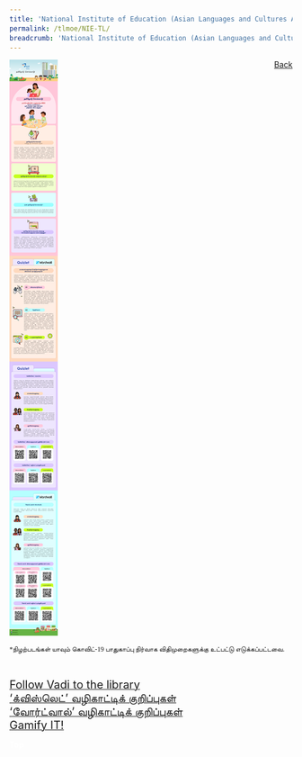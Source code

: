```yaml
---
title: 'National Institute of Education (Asian Languages and Cultures Academic Group)'
permalink: /tlmoe/NIE-TL/
breadcrumb: 'National Institute of Education (Asian Languages and Cultures Academic Group)'
---
```

<!-- Global site tag (gtag.js) - Google Ads: 726049306 -->
<script async src="https://www.googletagmanager.com/gtag/js?id=AW-726049306"></script>
<script>
  window.dataLayer = window.dataLayer || [];
  function gtag(){dataLayer.push(arguments);}
  gtag('js', new Date());

  gtag('config', 'AW-726049306');
</script>
<a href="/exhibits/தமிழ்மொழிக்-காட்சிக்கூடம்-e/community-partners2/"   style="float: right;">Back</a>
 <img src="/images/MTLS2021-NIE_TL_Final.jpg">
 <p style="font-family:Anjal InaiMathi; font-size:12px;">*நிழற்படங்கள் யாவும் கொவிட்-19 பாதுகாப்பு நிர்வாக விதிமுறைகளுக்கு உட்பட்டு எடுக்கப்பட்டவை.</p> <br/>
 
 <a href=" https://nlb.ap.panopto.com/Panopto/Pages/Viewer.aspx?id=81384632-0d93-4b4b-bc94-ad8800826146 " target="_blank"><span style="font-size: 20px;">Follow Vadi to the library</span></a> <br/>
 <a href="/tlmoe/TL-NIE_‘க்விஸ்லெட்’ வழிகாட்டிக் குறிப்புகள்.pdf" target="_blank"><span style="font-size: 20px;">‘க்விஸ்லெட்’ வழிகாட்டிக் குறிப்புகள்</span></a> <br/>
 <a href="/tlmoe/TL-NIE_‘வோர்ட்வால்’ வழிகாட்டிக் குறிப்புகள்.pdf" target="_blank"><span style="font-size: 20px;">‘வோர்ட்வால்’ வழிகாட்டிக் குறிப்புகள்</span></a> <br/>
 <a href="/tlmoe/TL-NIE_Gamify IT!.pdf" target="_blank"><span style="font-size: 20px;">Gamify IT!</span></a> <br/>
 
<div class="btntop"><a href="#top" style="text-decoration:none;"><span style="color:white"><b>Top</b></span></a></div>
